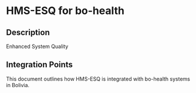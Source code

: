 # HMS-ESQ for bo-health

## Description

Enhanced System Quality

## Integration Points

This document outlines how HMS-ESQ is integrated with bo-health systems in Bolivia.
